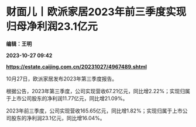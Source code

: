 # 财面儿丨欧派家居2023年前三季度实现归母净利润23.1亿元
**编辑：王明**

**2023-10-27 09:42**

**https://estate.caijing.com.cn/20231027/4967489.shtml**

10月27日，欧派家居发布2023年第三季度报告。

根据公告，2023年第三季度，公司实现营收67.21亿元，同比增2.22%；实现归属于上市公司股东的净利润11.77亿元，同比增21.09%。

2023年前三季度，公司实现营收165.65亿元，同比增1.82%；实现归属于上市公司股东的净利润23.1亿元，同比增16.04%。
